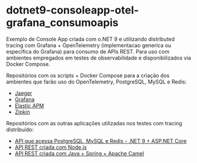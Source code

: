 # dotnet9-consoleapp-otel-grafana_consumoapis
Exemplo de Console App criada com o.NET 9 e utilizando distributed tracing com Grafana + OpenTelemetry (implementacao generica ou especifica do Grafana) para consumo de APIs REST. Para uso com ambientes empregados em testes de observabilidade e disponibilizados via Docker Compose.

Repositórios com os scripts + Docker Compose para a criação dos ambientes que farão uso do OpenTelemetry, PostgreSQL, MySQL e Redis:
- [Jaeger](https://github.com/renatogroffe/dockercompose-opentelemetry-jaeger-postgres-mysql-redis)
- [Grafana](https://github.com/renatogroffe/dockercompose-opentelemetry-grafana-postgres-mysql-redis)
- [Elastic APM](https://github.com/renatogroffe/dockercompose-opentelemetry-elasticapm-postgres-mysql-redis)
- [Zipkin](https://github.com/renatogroffe/dockercompose-opentelemetry-zipkin-postgres-mysql-redis)

Repositórios com as outras aplicações utilizadas nos testes com tracing distribuído:
- [API que acessa PostgreSQL, MySQL e Redis - .NET 9 + ASP.NET Core](https://github.com/renatogroffe/aspnetcore9-otel-grafana-postgres-mysql-redis_apicontagem)
- [API REST criada com Node.js](https://github.com/renatogroffe/nodejs-otel_apiconsumobackend)
- [API REST criada com Java + Spring + Apache Camel](https://github.com/renatogroffe/java-spring-camel_apiconsumobackend)
